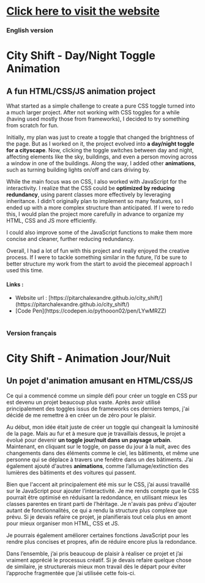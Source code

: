 # [Click here to visit the website](https://pitarchalexandre.github.io/city_shift/)

### English version
# City Shift - Day/Night Toggle Animation
## A fun HTML/CSS/JS animation project

What started as a simple challenge to create a pure CSS toggle turned into a much larger project. After not working with CSS toggles for a while (having used mostly those from frameworks), I decided to try something from scratch for fun.

Initially, my plan was just to create a toggle that changed the brightness of the page. But as I worked on it, the project evolved into **a day/night toggle for a cityscape**. Now, clicking the toggle switches between day and night, affecting elements like the sky, buildings, and even a person moving across a window in one of the buildings. Along the way, I added other **animations**, such as turning building lights on/off and cars driving by.

While the main focus was on CSS, I also worked with JavaScript for the interactivity. I realize that the CSS could be **optimized by reducing redundancy**, using parent classes more effectively by leveraging inheritance. I didn’t originally plan to implement so many features, so I ended up with a more complex structure than anticipated. If I were to redo this, I would plan the project more carefully in advance to organize my HTML, CSS and JS more efficiently.

I could also improve some of the JavaScript functions to make them more concise and cleaner, further reducing redundancy.

Overall, I had a lot of fun with this project and really enjoyed the creative process. If I were to tackle something similar in the future, I’d be sure to better structure my work from the start to avoid the piecemeal approach I used this time.

#### Links :
<ul>
  <li>Website url : [https://pitarchalexandre.github.io/city_shift/](https://pitarchalexandre.github.io/city_shift/) </li>
  <li> [Code Pen](https://codepen.io/pythooon02/pen/LYwMRZZ) </li>
</ul>

#

### Version français
# City Shift - Animation Jour/Nuit
## Un pojet d'animation amusant en HTML/CSS/JS

Ce qui a commencé comme un simple défi pour créer un toggle en CSS pur est devenu un projet beaucoup plus vaste. Après avoir utilisé principalement des toggles issus de frameworks ces derniers temps, j'ai décidé de me remettre à en créer un de zéro pour le plaisir.

Au début, mon idée était juste de créer un toggle qui changeait la luminosité de la page. Mais au fur et à mesure que je travaillais dessus, le projet a évolué pour devenir **un toggle jour/nuit dans un paysage urbain**. Maintenant, en cliquant sur le toggle, on passe du jour à la nuit, avec des changements dans des éléments comme le ciel, les bâtiments, et même une personne qui se déplace à travers une fenêtre dans un des bâtiments. J’ai également ajouté d'autres **animations**, comme l’allumage/extinction des lumières des bâtiments et des voitures qui passent.

Bien que l'accent ait principalement été mis sur le CSS, j’ai aussi travaillé sur le JavaScript pour ajouter l’interactivité. Je me rends compte que le CSS pourrait être optimisé en réduisant la redondance, en utilisant mieux les classes parentes en tirant parti de l’héritage. Je n'avais pas prévu d'ajouter autant de fonctionnalités, ce qui a rendu la structure plus complexe que prévu. Si je devais refaire ce projet, je planifierais tout cela plus en amont pour mieux organiser mon HTML, CSS et JS.

Je pourrais également améliorer certaines fonctions JavaScript pour les rendre plus concises et propres, afin de réduire encore plus la redondance.

Dans l’ensemble, j’ai pris beaucoup de plaisir à réaliser ce projet et j’ai vraiment apprécié le processus créatif. Si je devais refaire quelque chose de similaire, je structurerais mieux mon travail dès le départ pour éviter l’approche fragmentée que j’ai utilisée cette fois-ci.
